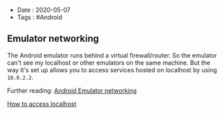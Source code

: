 - Date : 2020-05-07
- Tags : #Android

## Emulator networking


The Android emulator runs behind a virtual firewall/router.  So the emulator can't see my localhost or other emulators on the same machine.  But the way it's set up allows you to access services hosted on localhost by using `10.0.2.2`.  

Further reading:
[Android Emulator networking](https://developer.android.com/studio/run/emulator-networking) 

[How to access localhost](https://stackoverflow.com/questions/5528850/how-do-you-connect-localhost-in-the-android-emulator)
